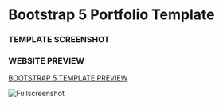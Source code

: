 # Bootstrap 5 Portfolio Template

### TEMPLATE SCREENSHOT

### WEBSITE PREVIEW 

[BOOTSTRAP 5 TEMPLATE PREVIEW ](https://bootstrap-5-website.netlify.app/)

![Fullscreenshot](https://github.com/bayueka92/landingpageppdb/blob/309381bdef0b9def24103d0ba3137668238f89a2/fileweb.png?raw=true) 
